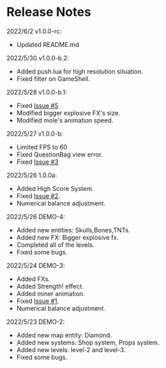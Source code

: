 # Release Notes

2022/6/2 v1.0.0-rc:

- Updated README.md

2022/5/30 v1.0.0-b.2:

- Added push.lua for high resolution situation.
- Fixed filter on GameShell.

2022/5/28 v1.0.0-b.1:

- Fixed [Issue #5](https://github.com/zzxzzk115/GoldMiner-GameShell/issues/5)
- Modified bigger explosive FX's size.
- Modified mole's animation speed.

2022/5/27 v1.0.0-b:

- Limited FPS to 60
- Fixed QuestionBag view error.
- Fixed [Issue #3](https://github.com/zzxzzk115/GoldMiner-GameShell/issues/3)

2022/5/26 1.0.0a:

- Added High Score System.
- Fixed [Issue #2](https://github.com/zzxzzk115/GoldMiner-GameShell/issues/2).
- Numerical balance adjustment.

2022/5/26 DEMO-4:

- Added new entities: Skulls,Bones,TNTs.
- Added new FX: Bigger explosive fx.
- Completed all of the levels.
- Fixed some bugs.

2022/5/24 DEMO-3:

- Added FXs.
- Added Strength! effect.
- Added miner animation.
- Fixed [Issue #1](https://github.com/zzxzzk115/GoldMiner-GameShell/issues/1).
- Numerical balance adjustment.

2022/5/23 DEMO-2: 

- Added new map entity: Diamond.
- Added new systems: Shop system, Props system.
- Added new levels: level-2 and level-3.
- Fixed some bugs.